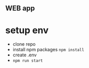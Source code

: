 ## WEB app 

# setup env 
- clone repo
- install npm packages `npm install`
- create .env 
- `npm run start`